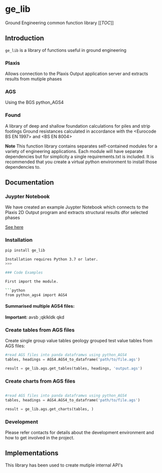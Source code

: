 # ge_lib
Ground Engineering common function library
[[_TOC_]]

## Introduction
`ge_lib` is a library of functions useful in ground engineering

### Plaxis
  Allows connection to the Plaxis Output application server and extracts results from mutiple phases

### AGS
  Using the BGS python_AGS4  

### Found
  A library of deep and shallow foundation calculations for piles and strip footings
  Ground resistances calculated in accordance with the <Eurocode BS EN 1997> and <BS EN 8004> 


>>>
**Note**
 This function library contains separates self-contained modules for a variety of engineering applications. Each module will have separate dependencies but for simplicity a single requirements.txt is included. It is recommended that you create a virtual python environment to install those dependencies to. 
>>>

## Documentation


### Juypter Notebook

We have created an example Juypter Notebook which connects to the Plaxis 2D Output program and extracts structural results dfor selected phases


[See here](./examples/plaxis/Plaxis2D_StructuralResults.ipynb)

### Installation

```bash
pip install ge_lib

Installation requires Python 3.7 or later.
>>>

### Code Examples

First import the module.

```python
from python_ags4 import AGS4
```

#### Summarised multiple AGS4 files:

>>> 
**Important:** 
avsb ;qklkldk qkd
>>>

### Create tables from AGS files

Create single group value tables geology grouped test value tables from AGS files:

``` python
#read AGS files into panda dataframws using python_AGS4
tables, headings = AGS4.AGS4_to_dataframe('path/to/file.ags')

result = ge_lib.ags.get_tables(tables, headings, 'output.ags')

```

### Create charts from AGS files
``` python

#read AGS files into panda dataframws using python_AGS4
tables, headings = AGS4.AGS4_to_dataframe('path/to/file.ags')

result = ge_lib.ags.get_charts(tables, )

```

### Development

Please refer contacts for details about the development environment and how to get involved in the project.

## Implementations

This library has been used to create mutiple internal API's 
